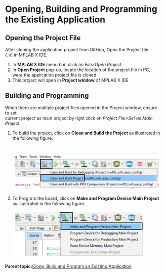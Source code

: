 # Opening, Building and Programming the Existing Application

## Opening the Project File

After cloning the application project from GitHub, Open the Project file<br /> \(`.X`\) in MPLAB X IDE.

1.  In **MPLAB X IDE** menu bar, click on *File\>Open Project*
2.  In **Open Project** pop-up, locate the location of the project file in PC, were the application project file is cloned
3.  This project will open in **Project window** of MPLAB X IDE

## Building and Programming

When there are multiple project files opened in the Project window, ensure to set<br /> current project as main project by right click on *Project File\>Set as Main Project*

1.  To build the project, click on **Clean and Build the Project** as illustrated in the following figure.

    ![](images\GUID-11A66698-B8C3-4B44-A92F-F8B8CF5F9642-low.png "Building the Project")

2.  To Program the board, click on **Make and Program Device Main Project** as illustrated in the following figure.

    ![](images\GUID-488A76C8-FE78-46F8-A2ED-E761E2AF15B2-low.png "Make and Program")


**Parent topic:**[Clone, Build and Program an Existing Application](GUID-D8E431D1-962C-48A4-AD83-C22EB92DE431.md)

